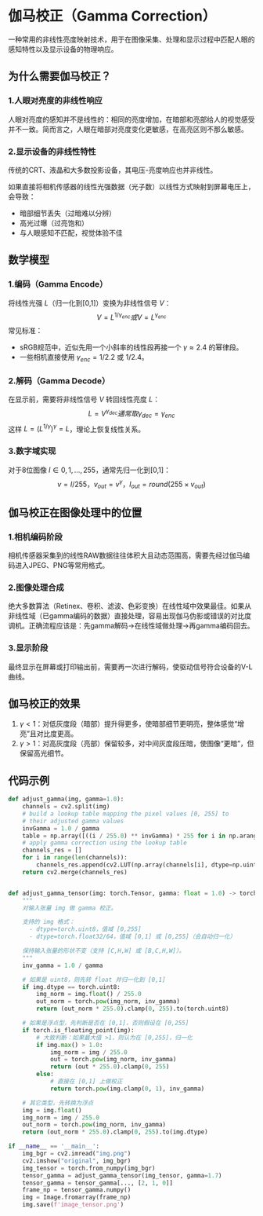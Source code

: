 # 伽马校正（Gamma Correction）

一种常用的非线性亮度映射技术，用于在图像采集、处理和显示过程中匹配人眼的感知特性以及显示设备的物理响应。

## 为什么需要伽马校正？

### 1.人眼对亮度的非线性响应

人眼对亮度的感知并不是线性的：相同的亮度增加，在暗部和亮部给人的视觉感受并不一致。简而言之，人眼在暗部对亮度变化更敏感，在高亮区则不那么敏感。

### 2.显示设备的非线性特性

传统的CRT、液晶和大多数投影设备，其电压-亮度响应也并非线性。

如果直接将相机传感器的线性光强数据（光子数）以线性方式映射到屏幕电压上，会导致：

- 暗部细节丢失（过暗难以分辨）
- 高光过曝（过亮饱和）
- 与人眼感知不匹配，视觉体验不佳

## 数学模型

### 1.编码（Gamma Encode）

将线性光强 $L$（归一化到[0,1]）变换为非线性信号 $V$：
$$V=L^{1/\gamma_{enc}} 或 V=L^{\gamma_{enc}}$$
常见标准：

- sRGB规范中，近似先用一个小斜率的线性段再接一个 $\gamma \approx 2.4$ 的幂律段。
- 一些相机直接使用 $\gamma_{enc} = 1 / 2.2$ 或 $1/2.4$。

### 2.解码（Gamma Decode）

在显示前，需要将非线性信号 $V$ 转回线性亮度 $L$：
$$L=V^{\gamma_{dec}} 通常取 \gamma_{dec} = \gamma_{enc}$$
这样 $L=(L^{1/\gamma})^\gamma = L$，理论上恢复线性关系。

### 3.数字域实现

对于8位图像 $I\in{0,1,...,255}$，通常先归一化到[0,1]：
$$v=I/255， v_{out} = v^\gamma， I_{out} = round(255 \times v_{out})$$

## 伽马校正在图像处理中的位置

### 1.相机编码阶段

相机传感器采集到的线性RAW数据往往体积大且动态范围高，需要先经过伽马编码进入JPEG、PNG等常用格式。

### 2.图像处理合成

绝大多数算法（Retinex、卷积、滤波、色彩变换）在线性域中效果最佳。如果从非线性域（已gamma编码的数据）直接处理，容易出现伽马伪影或错误的对比度调机。正确流程应该是：先gamma解码->在线性域做处理->再gamma编码回去。

### 3.显示阶段

最终显示在屏幕或打印输出前，需要再一次进行解码，使驱动信号符合设备的V-L曲线。

## 伽马校正的效果

1. $\gamma \lt 1$：对低灰度段（暗部）提升得更多，使暗部细节更明亮，整体感觉“增亮”且对比度更高。
2. $\gamma \gt 1$：对高灰度段（亮部）保留较多，对中间灰度段压暗，使图像“更暗”，但保留高光细节。

## 代码示例

```Python
def adjust_gamma(img, gamma=1.0):
    channels = cv2.split(img)
    # build a lookup table mapping the pixel values [0, 255] to
    # their adjusted gamma values
    invGamma = 1.0 / gamma
    table = np.array([((i / 255.0) ** invGamma) * 255 for i in np.arange(0, 256)]).astype(np.uint8)
    # apply gamma correction using the lookup table
    channels_res = []
    for i in range(len(channels)):
        channels_res.append(cv2.LUT(np.array(channels[i], dtype=np.uint8), table))
    return cv2.merge(channels_res)


def adjust_gamma_tensor(img: torch.Tensor, gamma: float = 1.0) -> torch.Tensor:
    """
    对输入张量 img 做 gamma 校正。

    支持的 img 格式：
      - dtype=torch.uint8，值域 [0,255]
      - dtype=torch.float32/64，值域 [0,1] 或 [0,255]（会自动归一化）

    保持输入张量的形状不变（支持 [C,H,W] 或 [B,C,H,W]）。
    """
    inv_gamma = 1.0 / gamma

    # 如果是 uint8，则先转 float 并归一化到 [0,1]
    if img.dtype == torch.uint8:
        img_norm = img.float() / 255.0
        out_norm = torch.pow(img_norm, inv_gamma)
        return (out_norm * 255.0).clamp(0, 255).to(torch.uint8)

    # 如果是浮点型，先判断是否在 [0,1]，否则假设在 [0,255]
    if torch.is_floating_point(img):
        # 大致判断：如果最大值 >1，则认为在 [0,255]，归一化
        if img.max() > 1.0:
            img_norm = img / 255.0
            out = torch.pow(img_norm, inv_gamma)
            return (out * 255.0).clamp(0, 255)
        else:
            # 直接在 [0,1] 上做校正
            return torch.pow(img.clamp(0, 1), inv_gamma)

    # 其它类型，先转换为浮点
    img = img.float()
    img_norm = img / 255.0
    out_norm = torch.pow(img_norm, inv_gamma)
    return (out_norm * 255.0).clamp(0, 255).to(img.dtype)

if __name__ == '__main__':
    img_bgr = cv2.imread("img.png")
    cv2.imshow("original", img_bgr)
    img_tensor = torch.from_numpy(img_bgr)
    tensor_gamma = adjust_gamma_tensor(img_tensor, gamma=1.7)
    tensor_gamma = tensor_gamma[..., [2, 1, 0]]
    frame_np = tensor_gamma.numpy()
    img = Image.fromarray(frame_np)
    img.save(f'image_tensor.png')
```
